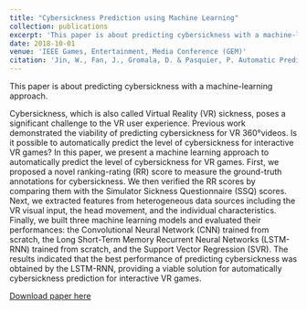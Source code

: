 ```yaml
---
title: "Cybersickness Prediction using Machine Learning"
collection: publications
excerpt: 'This paper is about predicting cybersickness with a machine-learning approach.'
date: 2018-10-01
venue: 'IEEE Games, Entertainment, Media Conference (GEM)'
citation: 'Jin, W., Fan, J., Gromala, D. & Pasquier, P. Automatic Prediction of Cybersickness for Virtual Reality Games. in 2018 IEEE Games, Entertainment, Media Conference (GEM) 1–9 (IEEE, 2018). doi:10.1109/GEM.2018.8516469'
---
```


This paper is about predicting cybersickness with a machine-learning approach.

Cybersickness, which is also called Virtual Reality (VR) sickness, poses a significant challenge to the VR user experience. Previous work demonstrated the viability of predicting cybersickness for VR 360°videos. Is it possible to automatically predict the level of cybersickness for interactive VR games? In this paper, we present a machine learning approach to automatically predict the level of cybersickness for VR games. First, we proposed a novel ranking-rating (RR) score to measure the ground-truth annotations for cybersickness. We then verified the RR scores by comparing them with the Simulator Sickness Questionnaire (SSQ) scores. Next, we extracted features from heterogeneous data sources including the VR visual input, the head movement, and the individual characteristics. Finally, we built three machine learning models and evaluated their performances: the Convolutional Neural Network (CNN) trained from scratch, the Long Short-Term Memory Recurrent Neural Networks (LSTM-RNN) trained from scratch, and the Support Vector Regression (SVR). The results indicated that the best performance of predicting cybersickness was obtained by the LSTM-RNN, providing a viable solution for automatically cybersickness prediction for interactive VR games.

[Download paper here](http://weinajin.github.io/files/cybersickness_ml_JIN.pdf)
